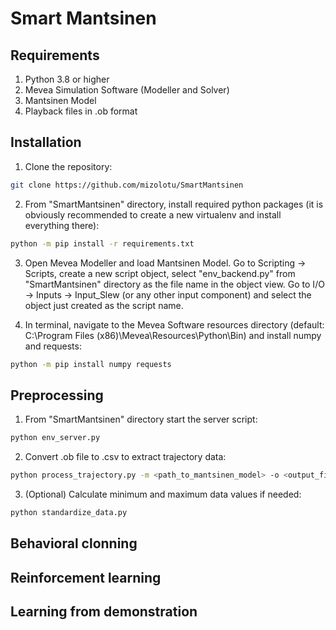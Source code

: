 # Smart Mantsinen

## Requirements

1. Python 3.8 or higher
2. Mevea Simulation Software (Modeller and Solver)
3. Mantsinen Model
4. Playback files in .ob format

## Installation

1. Clone the repository:
```bash
git clone https://github.com/mizolotu/SmartMantsinen
```

2. From "SmartMantsinen" directory, install required python packages (it is obviously recommended to create a new virtualenv and install everything there):
```bash
python -m pip install -r requirements.txt
```

3. Open Mevea Modeller and load Mantsinen Model. Go to Scripting -> Scripts, create a new script object, select "env_backend.py" from "SmartMantsinen" directory as the file name in the object view. Go to I/O -> Inputs -> Input_Slew (or any other input component) and select the object just created as the script name. 

4. In terminal, navigate to the Mevea Software resources directory (default: C:\Program Files (x86)\Mevea\Resources\Python\Bin) and install numpy and requests:
```bash
python -m pip install numpy requests
```

## Preprocessing

1. From "SmartMantsinen" directory start the server script: 
```bash
python env_server.py
```
2. Convert .ob file to .csv to extract trajectory data:
```bash
python process_trajectory.py -m <path_to_mantsinen_model> -o <output_file>
```
3. (Optional) Calculate minimum and maximum data values if needed:
```bash
python standardize_data.py
```

## Behavioral clonning

## Reinforcement learning

## Learning from demonstration
